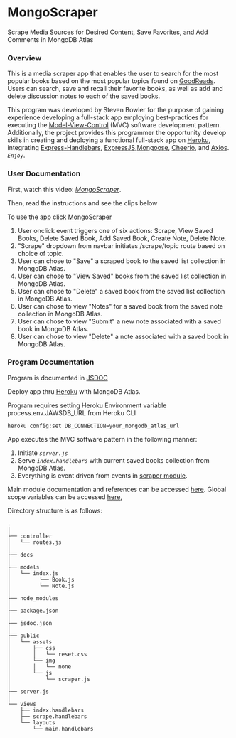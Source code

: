 # MongoScraper
Scrape Media Sources for Desired Content, Save Favorites, and Add Comments in MongoDB Atlas

### Overview
This is a media scraper app that enables the user to search for the most popular books based on the most popular topics found on [GoodReads](https://www.goodreads.com/).  Users can search, save and recall their favorite books, as well as add and delete discussion notes to each of the saved books.

This program was developed by Steven Bowler for the purpose of gaining experience developing a full-stack app employing best-practices for executing the [Model-View-Control](https://en.wikipedia.org/wiki/Model%E2%80%93view%E2%80%93controller) (MVC) software development pattern.  Additionally, the project provides this programmer the opportunity develop skills in creating and deploying a functional full-stack app on [Heroku](https://www.heroku.com), integrating [Express-Handlebars](https://www.npmjs.com/package/express-handlebars), [ExpressJS](https://www.npmjs.com/package/expressjs),[Mongoose](https://www.npmjs.com/package/mongoose), [Cheerio](https://www.npmjs.com/package/cheerio), and [Axios](https://www.npmjs.com/package/axios). _*`Enjoy`*_.


### User Documentation

First, watch this video: _*[MongoScraper](https://drive.google.com/file/d/1pzUBSZg4KaiCQ60Ek7ZqCRA2339XRa8-/view)*_.

Then, read the instructions and see the clips below

To use the app click [MongoScraper](https://cryptic-brook-08326.herokuapp.com/)
1. User onclick event triggers one of six actions: Scrape, View Saved Books, Delete Saved Book, Add Saved Book, Create Note, Delete Note.
2. "Scrape" dropdown from navbar initiates /scrape/topic route based on choice of topic.
3. User can chose to "Save" a scraped book to the saved list collection in MongoDB Atlas.
4. User can chose to "View Saved" books from the saved list collection in MongoDB Atlas.
5. User can chose to "Delete" a saved book from the saved list collection in MongoDB Atlas.
6. User can chose to view "Notes" for a saved book from the saved note collection in MongoDB Atlas.
7. User can chose to view "Submit" a new note associated with a saved book in MongoDB Atlas.
8. User can chose to view "Delete" a note associated with a saved book in MongoDB Atlas.


### Program Documentation
Program is documented in [JSDOC](https://stevenbowler.github.io/MongoScraper/docs/index.html)

Deploy app thru [Heroku](https://www.heroku.com) with MongoDB Atlas.  

Program requires setting Heroku Environment variable process.env.JAWSDB_URL from Heroku CLI
````
heroku config:set DB_CONNECTION=your_mongodb_atlas_url
````

App executes the MVC software pattern in the following manner:
1. Initiate _*`server.js`*_
2. Serve _*`index.handlebars`*_ with current saved books collection from MongoDB Atlas.
3. Everything is event driven from events in [scraper module](https://stevenbowler.github.io/MongoScraper/docs/module-public_assets_js_scraper.html).



Main module documentation and references can be accessed [here](https://stevenbowler.github.io/sequelizedBurger/docs/index.html).  Global scope variables can be accessed [here](https://stevenbowler.github.io/sequelizedBurger/docs/global.html), 



Directory structure is as follows:

```
.
│ 
├── controller
│   └── routes.js
│
├── docs
│
├── models
│   └── index.js
│         └── Book.js
│         └── Note.js
│ 
├── node_modules
│ 
├── package.json
│ 
├── jsdoc.json
│
├── public
│   └── assets
│       ├── css
│       │   └── reset.css
│       └── img
│       │   └── none
│       └── js
│           └── scraper.js
│
├── server.js
│
└── views
    ├── index.handlebars
    ├── scrape.handlebars
    └── layouts
        └── main.handlebars
```

